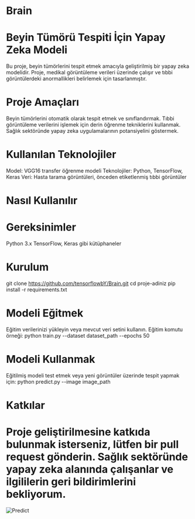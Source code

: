 # Brain
 
# Beyin Tümörü Tespiti İçin Yapay Zeka Modeli
Bu proje, beyin tümörlerini tespit etmek amacıyla geliştirilmiş bir yapay zeka modelidir. Proje, medikal görüntüleme verileri üzerinde çalışır ve tıbbi görüntülerdeki anormallikleri belirlemek için tasarlanmıştır.

# Proje Amaçları
 Beyin tümörlerini otomatik olarak tespit etmek ve sınıflandırmak.
 Tıbbi görüntüleme verilerini işlemek için derin öğrenme tekniklerini kullanmak.
 Sağlık sektöründe yapay zeka uygulamalarının potansiyelini göstermek.

# Kullanılan Teknolojiler
 Model: VGG16 transfer öğrenme modeli
 Teknolojiler: Python, TensorFlow, Keras
 Veri: Hasta tarama görüntüleri, önceden etiketlenmiş tıbbi görüntüler

# Nasıl Kullanılır

# Gereksinimler

 Python 3.x
 TensorFlow, Keras gibi kütüphaneler

# Kurulum
 git clone https://github.com/tensorflowbY/Brain.git
 cd proje-adiniz
 pip install -r requirements.txt
 
# Modeli Eğitmek

 Eğitim verilerinizi yükleyin veya mevcut veri setini kullanın.
 Eğitim komutu örneği:
 python train.py --dataset dataset_path --epochs 50
 
# Modeli Kullanmak

 Eğitilmiş modeli test etmek veya yeni görüntüler üzerinde tespit yapmak için:
 python predict.py --image image_path

# Katkılar
# Proje geliştirilmesine katkıda bulunmak isterseniz, lütfen bir pull request gönderin. Sağlık sektöründe yapay zeka alanında çalışanlar ve ilgililerin geri bildirimlerini bekliyorum.




![Predict](path/to/your/brain_tumor.PNG)

